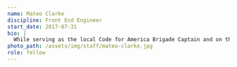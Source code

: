 ```yaml
---
name: Mateo Clarke
discipline: Front End Engineer
start_date: 2017-07-31
bio: |
  While serving as the local Code for America Brigade Captain and on the Community Tech Commission, I saw Innovation Office pioneering the modernization of the City’s tech capabilities. I joined the DTI Fellowship to turn my passion into my day job.
photo_path: /assets/img/staff/mateo-clarke.jpg
role: fellow
---
```


